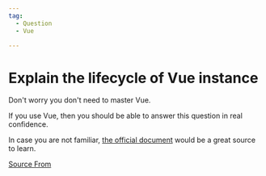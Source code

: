 ```yaml
---
tag:
  - Question
  - Vue

---
```

  
# Explain the lifecycle of Vue instance

Don't worry you don't need to master Vue.

If you use Vue, then you should be able to answer this question in real confidence.

In case you are not familiar, [the official document](https://vuejs.org/v2/guide/instance.html#Instance-Lifecycle-Hooks) would be a great source to learn.


[Source From](https://bigfrontend.dev/question/Explain-the-lifecycle-of-Vue-instance)

  